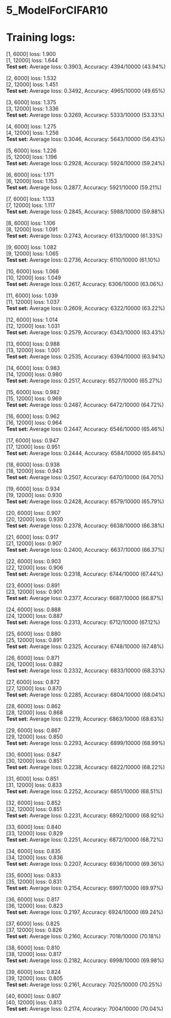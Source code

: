 # 5_ModelForCIFAR10


# Training logs:
[1,  6000] loss: 1.900 <br />
[1, 12000] loss: 1.644 <br />
**Test set:** Average loss: 0.3903, Accuracy: 4394/10000 (43.94%)<br />

[2,  6000] loss: 1.532<br />
[2, 12000] loss: 1.451<br />
**Test set:** Average loss: 0.3492, Accuracy: 4965/10000 (49.65%)<br />

[3,  6000] loss: 1.375<br />
[3, 12000] loss: 1.336<br />
**Test set:** Average loss: 0.3269, Accuracy: 5333/10000 (53.33%)<br />

[4,  6000] loss: 1.275<br />
[4, 12000] loss: 1.256<br />
**Test set:** Average loss: 0.3046, Accuracy: 5643/10000 (56.43%)<br />

[5,  6000] loss: 1.226<br />
[5, 12000] loss: 1.196<br />
**Test set:** Average loss: 0.2928, Accuracy: 5924/10000 (59.24%)<br />

[6,  6000] loss: 1.171<br />
[6, 12000] loss: 1.153<br />
**Test set:** Average loss: 0.2877, Accuracy: 5921/10000 (59.21%)<br />

[7,  6000] loss: 1.133<br />
[7, 12000] loss: 1.117<br />
**Test set:** Average loss: 0.2845, Accuracy: 5988/10000 (59.88%)<br />

[8,  6000] loss: 1.106<br />
[8, 12000] loss: 1.091<br />
**Test set:** Average loss: 0.2743, Accuracy: 6133/10000 (61.33%)<br />

[9,  6000] loss: 1.082<br />
[9, 12000] loss: 1.065<br />
**Test set:** Average loss: 0.2736, Accuracy: 6110/10000 (61.10%)<br />

[10,  6000] loss: 1.066<br />
[10, 12000] loss: 1.049<br />
**Test set:** Average loss: 0.2617, Accuracy: 6306/10000 (63.06%)<br />

[11,  6000] loss: 1.039<br />
[11, 12000] loss: 1.037<br />
**Test set:** Average loss: 0.2609, Accuracy: 6322/10000 (63.22%)<br />

[12,  6000] loss: 1.014<br />
[12, 12000] loss: 1.031<br />
**Test set:** Average loss: 0.2579, Accuracy: 6343/10000 (63.43%)<br />

[13,  6000] loss: 0.988<br />
[13, 12000] loss: 1.001<br />
**Test set:** Average loss: 0.2535, Accuracy: 6394/10000 (63.94%)<br />

[14,  6000] loss: 0.983<br />
[14, 12000] loss: 0.980<br />
**Test set:** Average loss: 0.2517, Accuracy: 6527/10000 (65.27%)<br />

[15,  6000] loss: 0.982<br />
[15, 12000] loss: 0.969<br />
**Test set:**  Average loss: 0.2487, Accuracy: 6472/10000 (64.72%)<br />

[16,  6000] loss: 0.962<br />
[16, 12000] loss: 0.964<br />
**Test set:** Average loss: 0.2447, Accuracy: 6546/10000 (65.46%)<br />

[17,  6000] loss: 0.947<br />
[17, 12000] loss: 0.951<br />
**Test set:** Average loss: 0.2444, Accuracy: 6584/10000 (65.84%)<br />

[18,  6000] loss: 0.938<br />
[18, 12000] loss: 0.943<br />
**Test set:** Average loss: 0.2507, Accuracy: 6470/10000 (64.70%)<br />

[19,  6000] loss: 0.934<br />
[19, 12000] loss: 0.930<br />
**Test set:** Average loss: 0.2428, Accuracy: 6579/10000 (65.79%)<br />

[20,  6000] loss: 0.907<br />
[20, 12000] loss: 0.930<br />
**Test set:** Average loss: 0.2378, Accuracy: 6638/10000 (66.38%)<br />

[21,  6000] loss: 0.917<br />
[21, 12000] loss: 0.907<br />
**Test set:** Average loss: 0.2400, Accuracy: 6637/10000 (66.37%)<br />

[22,  6000] loss: 0.903<br />
[22, 12000] loss: 0.906<br />
**Test set:** Average loss: 0.2318, Accuracy: 6744/10000 (67.44%)<br />

[23,  6000] loss: 0.891<br />
[23, 12000] loss: 0.901<br />
**Test set:** Average loss: 0.2377, Accuracy: 6687/10000 (66.87%)<br />

[24,  6000] loss: 0.888<br />
[24, 12000] loss: 0.887<br />
**Test set:** Average loss: 0.2313, Accuracy: 6712/10000 (67.12%)<br />

[25,  6000] loss: 0.880<br />
[25, 12000] loss: 0.891<br />
**Test set:** Average loss: 0.2325, Accuracy: 6748/10000 (67.48%)<br />

[26,  6000] loss: 0.871<br />
[26, 12000] loss: 0.882<br />
**Test set:** Average loss: 0.2332, Accuracy: 6833/10000 (68.33%)<br />

[27,  6000] loss: 0.872<br />
[27, 12000] loss: 0.870<br />
**Test set:** Average loss: 0.2285, Accuracy: 6804/10000 (68.04%)<br />

[28,  6000] loss: 0.862<br />
[28, 12000] loss: 0.868<br />
**Test set:** Average loss: 0.2219, Accuracy: 6863/10000 (68.63%)<br />

[29,  6000] loss: 0.867<br />
[29, 12000] loss: 0.850<br />
**Test set:** Average loss: 0.2293, Accuracy: 6899/10000 (68.99%)<br />

[30,  6000] loss: 0.847<br />
[30, 12000] loss: 0.851<br />
**Test set:** Average loss: 0.2238, Accuracy: 6822/10000 (68.22%)<br />

[31,  6000] loss: 0.851<br />
[31, 12000] loss: 0.833<br />
**Test set:** Average loss: 0.2252, Accuracy: 6851/10000 (68.51%)<br />

[32,  6000] loss: 0.852<br />
[32, 12000] loss: 0.851<br />
**Test set:** Average loss: 0.2231, Accuracy: 6892/10000 (68.92%)<br />

[33,  6000] loss: 0.840<br />
[33, 12000] loss: 0.829<br />
**Test set:** Average loss: 0.2251, Accuracy: 6872/10000 (68.72%)<br />

[34,  6000] loss: 0.835<br />
[34, 12000] loss: 0.836<br />
**Test set:** Average loss: 0.2207, Accuracy: 6936/10000 (69.36%)<br />

[35,  6000] loss: 0.833<br />
[35, 12000] loss: 0.831<br />
**Test set:** Average loss: 0.2154, Accuracy: 6997/10000 (69.97%)<br />

[36,  6000] loss: 0.817<br />
[36, 12000] loss: 0.823<br />
**Test set:** Average loss: 0.2197, Accuracy: 6924/10000 (69.24%)<br />

[37,  6000] loss: 0.825<br />
[37, 12000] loss: 0.826<br />
**Test set:** Average loss: 0.2160, Accuracy: 7018/10000 (70.18%)<br />

[38,  6000] loss: 0.810<br />
[38, 12000] loss: 0.817<br />
**Test set:** Average loss: 0.2182, Accuracy: 6998/10000 (69.98%)<br />

[39,  6000] loss: 0.824<br />
[39, 12000] loss: 0.805<br />
**Test set:** Average loss: 0.2161, Accuracy: 7025/10000 (70.25%)<br />

[40,  6000] loss: 0.807<br />
[40, 12000] loss: 0.813<br />
**Test set:** Average loss: 0.2174, Accuracy: 7004/10000 (70.04%)

